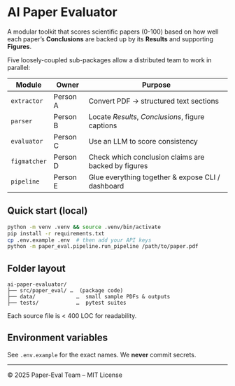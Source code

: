 # AI Paper Evaluator

A modular toolkit that scores scientific papers (0-100) based on how well each paper’s **Conclusions** are backed up by its **Results** and supporting **Figures**.

Five loosely-coupled sub-packages allow a distributed team to work in parallel:

| Module | Owner | Purpose |
| ------ | ----- | ------- |
| `extractor` | Person A | Convert PDF → structured text sections |
| `parser` | Person B | Locate *Results*, *Conclusions*, figure captions |
| `evaluator` | Person C | Use an LLM to score consistency |
| `figmatcher` | Person D | Check which conclusion claims are backed by figures |
| `pipeline` | Person E | Glue everything together & expose CLI / dashboard |

## Quick start (local)
```bash
python -m venv .venv && source .venv/bin/activate
pip install -r requirements.txt
cp .env.example .env  # then add your API keys
python -m paper_eval.pipeline.run_pipeline /path/to/paper.pdf
```

## Folder layout
```
ai-paper-evaluator/
├── src/paper_eval/ …  (package code)
├── data/             …  small sample PDFs & outputs
├── tests/            …  pytest suites
```

Each source file is < 400 LOC for readability.

## Environment variables
See `.env.example` for the exact names.  We **never** commit secrets.

---
© 2025 Paper-Eval Team – MIT License
